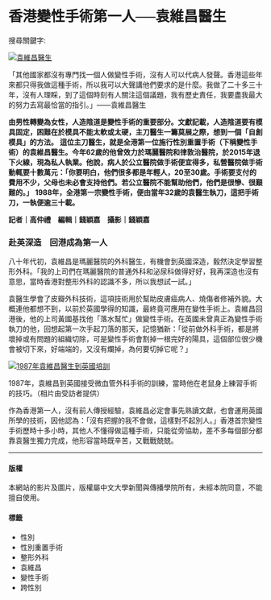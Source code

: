 # 香港變性手術第一人──袁維昌醫生

搜尋關鍵字:

[![袁維昌醫生](https://ubeat.com.cuhk.edu.hk/wp-content/uploads/2017/133_yuan_1-1-678x381.jpg)](https://ubeat.com.cuhk.edu.hk/133_yuan/133_yuan_1/)

「其他國家都沒有專門找一個人做變性手術，沒有人可以代病人發聲。香港這些年來都只得我做這種手術，所以我可以大聲講他們要求的是什麼。我做了二十多三十年，沒有人理睬，到了這個時刻有人關注這個議題，我有歷史責任，我要盡我最大的努力去寫最恰當的指引。」——袁維昌醫生

**由男性轉變為女性，人造陰道是變性手術的重要部分。文獻記載，人造陰道要有模具固定，困難在於模具不能太軟或太硬，主刀醫生一籌莫展之際，想到一個「自創模具」的方法。** **這位主刀醫生，就是全港第一位施行性別重置手術（下稱變性手術）的袁維昌醫生。今年62歲的他曾效力於瑪麗醫院和律敦治醫院，於2015年退下火線，現為私人執業。他說，病人於公立醫院做手術便宜得多，私營醫院做手術動輒要十數萬元：「你要明白，他們很多都是年輕人，20至30歲。手術要支付的費用不少，父母也未必會支持他們。若公立醫院不能幫助他們，他們是很慘、很艱難的。」** **1988年，全港第一宗變性手術，便由當年32歲的袁醫生執刀，這把手術刀，一執便逾三十載。**

**記者｜高仲禮　編輯｜錢穎嘉　攝影｜錢穎嘉**

### 赴英深造　回港成為第一人

八十年代初，袁維昌是瑪麗醫院的外科醫生，有機會到英國深造，毅然決定學習整形外科。「我的上司們在瑪麗醫院的普通外科和泌尿科做得好好，我再深造也沒有意思，當時香港對整形外科的認識不多，所以我想試一試。」

袁醫生學會了皮瓣外科技術，這項技術用於幫助皮膚癌病人、燒傷者修補外貌。大概連他都想不到，以前於英國學得的知識，最終竟可應用在變性手術上。袁維昌回港後，他的上司黃國基找他「落水幫忙」做變性手術。在英國未曾真正為變性手術執刀的他，回想起第一次手起刀落的那天，記憶猶新：「從前做外科手術，都是將壞掉或有問題的組織切除，可是變性手術會割掉一根完好的陽具，這個部位很少機會被切下來，好端端的，又沒有爛掉，為何要切掉它呢？」

[![1987年袁維昌醫生到英國培訓](http://ubeat.com.cuhk.edu.hk/wp-content/uploads/2017/133_yuan_UK1987-1024x679.jpg)](http://ubeat.com.cuhk.edu.hk/wp-content/uploads/2017/133_yuan_UK1987.jpg)

1987年，袁維昌到英國接受微血管外科手術的訓練，當時他在老鼠身上練習手術的技巧。（相片由受訪者提供）

作為香港第一人，沒有前人傳授經驗，袁維昌必定會事先熟讀文獻，也會運用英國所學的技術，因他認為：「沒有把握的我不會做，這樣對不起別人。」香港首宗變性手術歷時十多小時，其他人不懂得做這種手術，只能從旁協助，差不多每個部分都靠袁醫生獨力完成，他形容當時既辛苦，又戰戰兢兢。

---

#### 版權

本網站的影片及圖片，版權屬中文大學新聞與傳播學院所有，未經本院同意，不能擅自使用。

#### 標籤
- 性別
- 性別重置手術
- 整形外科
- 袁維昌
- 變性手術
- 跨性別